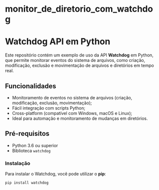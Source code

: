 # monitor_de_diretorio_com_watchdog

# Watchdog API em Python

Este repositório contém um exemplo de uso da API **Watchdog** em Python, que permite monitorar eventos do sistema de arquivos, como criação, modificação, exclusão e movimentação de arquivos e diretórios em tempo real.

## Funcionalidades

- Monitoramento de eventos no sistema de arquivos (criação, modificação, exclusão, movimentação);
- Fácil integração com scripts Python;
- Cross-platform (compatível com Windows, macOS e Linux);
- Ideal para automação e monitoramento de mudanças em diretórios.

## Pré-requisitos

- Python 3.6 ou superior
- Biblioteca `watchdog`

### Instalação

Para instalar o Watchdog, você pode utilizar o **pip**:

```bash
pip install watchdog
